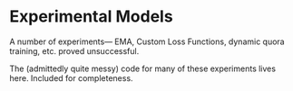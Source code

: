 # Experimental Models


A number of experiments— EMA, Custom Loss Functions, dynamic quora training, etc. proved unsuccessful. 

The (admittedly quite messy) code for many of these experiments lives here. Included for completeness. 